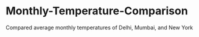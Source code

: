 # Monthly-Temperature-Comparison
Compared average monthly temperatures of Delhi, Mumbai, and New York
